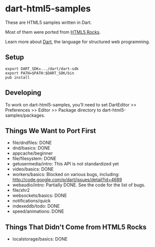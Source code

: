 dart-html5-samples
==================

These are HTML5 samples written in Dart.

Most of them were ported from
[HTML5 Rocks](http://www.html5rocks.com/).

Learn more about [Dart](http://www.dartlang.org),
the language for structured web programming.

Setup
-----

	export DART_SDK=.../dart/dart-sdk
	export PATH=$PATH:$DART_SDK/bin
	pub install

Developing
----------

To work on dart-html5-samples, you'll need to set DartEditor >> Preferences >>
Editor >> Package directory to dart-html5-samples/packages.

Things We Want to Port First
----------------------------

 * file/dndfiles: DONE
 * dnd/basics: DONE
 * appcache/beginner
 * file/filesystem: DONE
 * getusermedia/intro: This API is not standardized yet
 * video/basics: DONE
 * workers/basics: Blocked on various bugs, including: http://code.google.com/p/dart/issues/detail?id=4689
 * webaudio/intro: Partially DONE. See the code for the list of bugs.
 * file/xhr2
 * websockets/basics: DONE
 * notifications/quick
 * indexeddb/todo: DONE
 * speed/animations: DONE

Things That Didn't Come from HTML5 Rocks
----------------------------------------

 * localstorage/basics: DONE